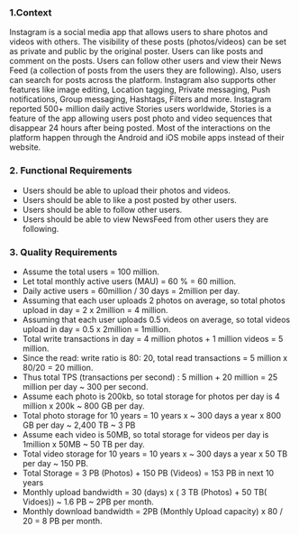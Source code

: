 ### 1.Context
Instagram is a social media app that allows users to share photos and videos with others. The visibility of these posts (photos/videos) can be set as private and public by the original poster. Users can like posts and comment on the posts. Users can follow other users and view their News Feed (a collection of posts from the users they are following).
Also, users can search for posts across the platform. Instagram also supports other features like image editing, Location tagging, Private messaging, Push notifications, Group messaging, Hashtags, Filters and more.
Instagram reported 500+ million daily active Stories users worldwide, Stories is a feature of the app allowing users post photo and video sequences that disappear 24 hours after being posted. Most of the interactions on the platform happen through the Android and iOS mobile apps instead of their website.

### 2. Functional Requirements 
- Users should be able to upload their photos and videos.
- Users should be able to like a post posted by other users.
- Users should be able to follow other users.
- Users should be able to view NewsFeed from other users they are following.

### 3. Quality Requirements

- Assume the total users = 100 million. 
- Let total monthly active users  (MAU) = 60 % = 60 million.
- Daily active users = 60million / 30 days  = 2million per day.
- Assuming that each user uploads 2 photos on average, so total photos upload in day = 2 x 2million   = 4 million.
- Assuming that each user uploads 0.5 videos on average, so total videos upload in day = 0.5 x 2million = 1million.
- Total write transactions in day  = 4 million photos + 1 million videos = 5 million.
- Since the read: write ratio is 80: 20, total read transactions = 5 million x 80/20 = 20 million.
- Thus total TPS (transactions per second) : 5 million + 20 million = 25 million per day ~ 300 per second.
- Assume each photo is 200kb, so total storage for photos per day is 4 million x 200k ~ 800 GB per day.
- Total photo storage for 10 years =  10 years x ~ 300 days a year x  800 GB per day ~ 2,400 TB ~ 3 PB
- Assume each video is 50MB, so total storage for videos per day is 1million  x 50MB ~ 50 TB per day. 
- Total video storage for 10 years =  10 years x ~ 300 days a year x  50 TB  per day ~ 150 PB. 
- Total Storage = 3 PB (Photos) + 150 PB (Videos) = 153 PB in next 10 years
- Monthly upload bandwidth = 30 (days) x  (  3 TB (Photos) + 50 TB( Vidoes)) ~ 1.6 PB ~ 2PB per month.
- Monthly download bandwidth = 2PB  (Monthly Upload capacity)  x  80 / 20  = 8 PB per month.


